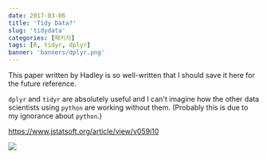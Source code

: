```yaml
---
date: 2017-03-06
title: 'Tidy Data?'
slug: 'tidydata'
categories: [패키지]
tags: [R, tidyr, dplyr]
banner: 'banners/dplyr.png'
---
```


This paper written by Hadley is so well-written that I should save it here for the future reference.

`dplyr` and `tidyr` are absolutely useful and I can't imagine how the other data scientists using `python` are working without them. (Probably this is due to my ignorance about `python`.)

<https://www.jstatsoft.org/article/view/v059i10>

![](/assets/tidydata.png)

